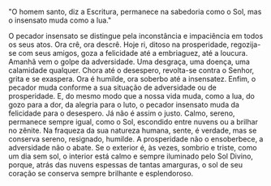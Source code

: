"O homem santo, diz a Escritura, permanece na sabedoria como o Sol, mas o insensato muda como a lua."

O pecador insensato se distingue pela inconstância e impaciência em todos os seus atos. Ora crê, ora descrê. Hoje ri, ditoso na prosperidade, regozija-se com seus amigos, goza a felicidade até a embriaguez, até a loucura. Amanhã vem o golpe da adversidade. Uma desgraça, uma doença, uma calamidade qualquer. Chora até o desespero, revolta-se contra o Senhor, grita e se exaspera. Ora é humilde, ora soberbo até a insensatez. Enfim, o pecador muda conforme a sua situação de adversidade ou de prosperidade. E, do mesmo modo que a nossa vida muda, como a lua, do gozo para a dor, da alegria para o luto, o pecador insensato muda da felicidade para o desespero. Já não é assim o justo. Calmo, sereno, permanece sempre igual, como o Sol, escondido entre nuvens ou a brilhar no zênite. Na fraqueza da sua natureza humana, sente, é verdade, mas se conserva sereno, resignado, humilde. A prosperidade não o ensoberbece, a adversidade não o abate. Se o exterior é, às vezes, sombrio e triste, como um dia sem sol, o interior está calmo e sempre iluminado pelo Sol Divino, porque, atrás das nuvens espessas de tantas amarguras, o sol de seu coração se conserva sempre brilhante e esplendoroso.